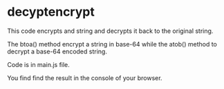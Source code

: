 # decyptencrypt

This code encrypts and string and decrypts it back to the original string.

The btoa() method encrypt a string in base-64 while the atob() method to decrypt a base-64 encoded string.

Code is in main.js file.

You find find the result in the console of your browser.
